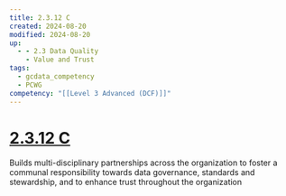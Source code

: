 ```yaml
---
title: 2.3.12 C
created: 2024-08-20
modified: 2024-08-20
up:
  - - 2.3 Data Quality
    - Value and Trust
tags:
  - gcdata_competency
  - PCWG
competency: "[[Level 3 Advanced (DCF)]]"
---
```

# [2.3.12 C](2.3.12%20C.md)
Builds multi-disciplinary partnerships across the organization to foster a communal responsibility towards data governance, standards and stewardship, and to enhance trust throughout the organization
